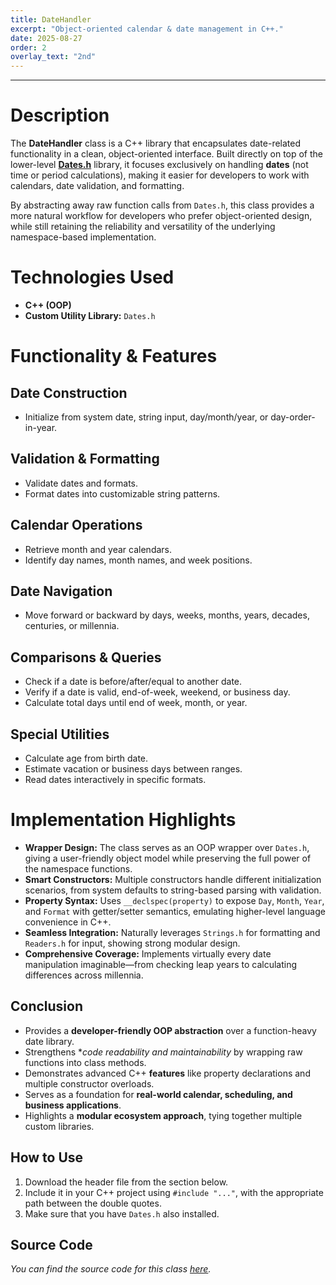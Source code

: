 ```yaml
---
title: DateHandler
excerpt: "Object-oriented calendar & date management in C++."
date: 2025-08-27
order: 2
overlay_text: "2nd"
---
```

---
# Description
The **DateHandler** class is a C++ library that encapsulates date-related functionality in a clean, object-oriented interface. Built directly on top of the lower-level [**Dates.h**](/CppLibs/Dates/) library, it focuses exclusively on handling **dates** (not time or period calculations), making it easier for developers to work with calendars, date validation, and formatting.

By abstracting away raw function calls from `Dates.h`, this class provides a more natural workflow for developers who prefer object-oriented design, while still retaining the reliability and versatility of the underlying namespace-based implementation.

# Technologies Used
- **C++ (OOP)**
- **Custom Utility Library:** `Dates.h`

# Functionality & Features
## Date Construction
  - Initialize from system date, string input, day/month/year, or day-order-in-year.

## Validation & Formatting
  - Validate dates and formats.
  - Format dates into customizable string patterns.

## Calendar Operations
  - Retrieve month and year calendars.
  - Identify day names, month names, and week positions.

## Date Navigation
  - Move forward or backward by days, weeks, months, years, decades, centuries, or millennia.

## Comparisons & Queries
  - Check if a date is before/after/equal to another date.
  - Verify if a date is valid, end-of-week, weekend, or business day.
  - Calculate total days until end of week, month, or year.

## Special Utilities
  - Calculate age from birth date.
  - Estimate vacation or business days between ranges.
  - Read dates interactively in specific formats.

# Implementation Highlights
  - **Wrapper Design:** The class serves as an OOP wrapper over `Dates.h`, giving a user-friendly object model while preserving the full power of the namespace functions.
  - **Smart Constructors:** Multiple constructors handle different initialization scenarios, from system defaults to string-based parsing with validation.
  - **Property Syntax:** Uses `__declspec(property)` to expose `Day`, `Month`, `Year`, and `Format` with getter/setter semantics, emulating higher-level language convenience in C++.
  - **Seamless Integration:** Naturally leverages `Strings.h` for formatting and `Readers.h` for input, showing strong modular design.
  - **Comprehensive Coverage:** Implements virtually every date manipulation imaginable—from checking leap years to calculating differences across millennia.

## Conclusion
  - Provides a **developer-friendly OOP abstraction** over a function-heavy date library.
  - Strengthens **code readability and maintainability* by wrapping raw functions into class methods.
  - Demonstrates advanced C++ **features** like property declarations and multiple constructor overloads.
  - Serves as a foundation for **real-world calendar, scheduling, and business applications**.
  - Highlights a **modular ecosystem approach**, tying together multiple custom libraries.

## How to Use
1. Download the header file from the section below.
2. Include it in your C++ project using `#include "..."`, with the appropriate path between the double quotes.
3. Make sure that you have `Dates.h` also installed.

## Source Code
*You can find the source code for this class [here](https://gist.github.com/AbdulrahmanMohammadSalem/e6a1f011c602025760a6825d36463ba2).*
